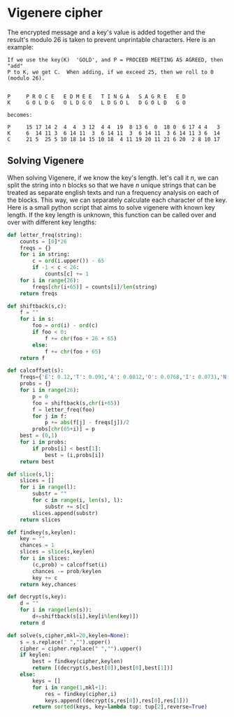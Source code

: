 # Vigenere cipher

The encrypted message and a key's value is added together and the result\'s modulo 26 is taken to prevent unprintable characters. Here is an example:

    If we use the key(K)  'GOLD', and P = PROCEED MEETING AS AGREED, then "add"
    P to K, we get C.  When adding, if we exceed 25, then we roll to 0 (modulo 26).


    P     P R O C E   E D M E E   T I N G A   S A G R E   E D
    K     G O L D G   O L D G O   L D G O L   D G O L D   G O

    becomes:

    P     15 17 14 2  4  4  3 12  4 4  19  8 13 6  0  18 0  6 17 4 4   3
    K     6  14 11 3  6 14 11  3  6 14 11  3  6 14 11  3 6 14 11 3 6  14
    C     21 5  25 5 10 18 14 15 10 18  4 11 19 20 11 21 6 20  2 8 10 17

## Solving Vigenere

When solving Vigenere, if we know the key\'s length. let\'s call it *n*, we can split the string into n blocks so that we have *n* unique strings that can be treated as separate english texts and run a frequency analysis on each of the blocks. This way, we can separately calculate each character of the key. Here is a small python script that aims to solve vigenere with known key length. If the key length is unknown, this function can be called over and over with different key lengths:

```python
def letter_freq(string):
    counts = [0]*26
    freqs = {}
    for i in string:
        c = ord(i.upper()) - 65
        if -1 < c < 26:
            counts[c] += 1
    for i in range(26):
        freqs[chr(i+65)] = counts[i]/len(string)
    return freqs

def shiftback(s,c):
    f = ""
    for i in s:
        foo = ord(i) - ord(c)
        if foo < 0:
            f += chr(foo + 26 + 65)
        else:
            f += chr(foo + 65)
    return f

def calcoffset(s):
    freqs={'E': 0.12,'T': 0.091,'A': 0.0812,'O': 0.0768,'I': 0.0731,'N': 0.0695,'S': 0.0628,'R': 0.0602,'H': 0.0592,'D': 0.0432,'L': 0.0398,'U': 0.0288,'C': 0.0271,'M': 0.0261,'F': 0.023,'Y': 0.0211,'W': 0.0209,'G': 0.0203,'P': 0.0182,'B': 0.0149,'V': 0.0111,'K': 0.0069,'X': 0.0017,'Q': 0.0011,'J': 0.001,'Z': 0.0007}
    probs = {}
    for i in range(26):
        p = 0
        foo = shiftback(s,chr(i+65))
        f = letter_freq(foo)
        for j in f:
            p += abs(f[j] - freqs[j])/2
        probs[chr(65+i)] = p
    best = (0,1)
    for i in probs:
        if probs[i] < best[1]:
            best = (i,probs[i])
    return best

def slice(s,l):
    slices = []
    for i in range(l):
        substr = ""
        for c in range(i, len(s), l):
            substr += s[c]
        slices.append(substr)
    return slices

def findkey(s,keylen):
    key = ""
    chances = 1
    slices = slice(s,keylen)
    for i in slices:
        (c,prob) = calcoffset(i)
        chances -= prob/keylen
        key += c
    return key,chances

def decrypt(s,key):
    d = ""
    for i in range(len(s)):
        d+=shiftback(s[i],key[i%len(key)])
    return d

def solve(s,cipher,mkl=20,keylen=None):
    s = s.replace(" ","").upper()
    cipher = cipher.replace(" ","").upper()
    if keylen:
        best = findkey(cipher,keylen)
        return [(decrypt(s,best[0]),best[0],best[1])]
    else:
        keys = []
        for i in range(1,mkl+1):
            res = findkey(cipher,i)
            keys.append((decrypt(s,res[0]),res[0],res[1]))
        return sorted(keys, key=lambda tup: tup[2],reverse=True)
```
